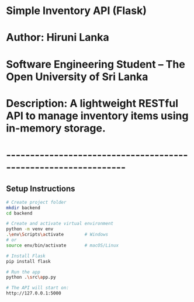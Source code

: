 # Simple Inventory API (Flask)
# Author: Hiruni Lanka
# Software Engineering Student – The Open University of Sri Lanka
# Description: A lightweight RESTful API to manage inventory items using in-memory storage.
# ---------------------------------------------------------------

##  Setup Instructions

```bash
# Create project folder
mkdir backend
cd backend

# Create and activate virtual environment
python -m venv env
.\env\Scripts\activate        # Windows
# or
source env/bin/activate       # macOS/Linux

# Install Flask
pip install flask

# Run the app
python .\src\app.py

# The API will start on:
http://127.0.0.1:5000

